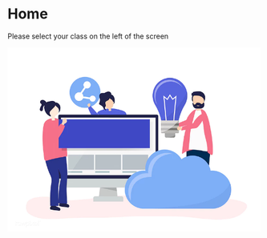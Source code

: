 # Home

Please select your class on the left of the screen

![](.gitbook/assets/image%20%288%29.png)





